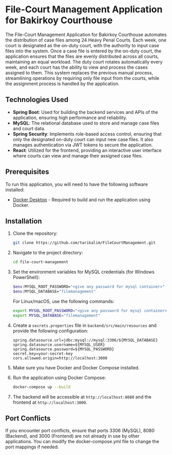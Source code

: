 # File-Court Management Application for Bakirkoy Courthouse

The File-Court Management Application 
for Bakirkoy Courthouse automates the distribution
of case files among 24 Heavy Penal Courts. 
Each week, one court is designated as the on-duty court, 
with the authority to input case files into the system. 
Once a case file is entered by the on-duty court, 
the application ensures that the files are evenly distributed across all courts, 
maintaining an equal workload. 
The duty court rotates automatically every week, 
and each court has the ability to view and process the cases assigned to them. 
This system replaces the previous manual process, 
streamlining operations by requiring only file input from the courts, 
while the assignment process is handled by the application.

## Technologies Used

- **Spring Boot**: Used for building the backend services and APIs of the application, ensuring high performance and reliability.
- **MySQL**: The relational database used to store and manage case files and court data.
- **Spring Security**: Implements role-based access control, ensuring that only the designated on-duty court can input new case files. It also manages authentication via JWT tokens to secure the application.
- **React**: Utilized for the frontend, providing an interactive user interface where courts can view and manage their assigned case files.


## Prerequisites

To run this application, you will need to have the following software installed:

- [Docker Desktop](https://www.docker.com/products/docker-desktop) - Required to build and run the application using Docker.

## Installation

1. Clone the repository:
    ```bash
    git clone https://github.com/tarikalim/FileCourtManagement.git
    ```

2. Navigate to the project directory:
    ```bash
    cd file-court-management
    ```

3. Set the environment variables for MySQL credentials (for Windows PowerShell):
    ```bash
    $env:MYSQL_ROOT_PASSWORD="<give any password for mysql container>"
    $env:MYSQL_DATABASE="filemanagement"
    ```

   For Linux/macOS, use the following commands:
    ```bash
    export MYSQL_ROOT_PASSWORD="<give any password for mysql container>"
    export MYSQL_DATABASE="filemanagement"
    ```

4. Create a `secrets.properties` file in `backend/src/main/resources` and provide the following configuration:
    ```properties
    spring.datasource.url=jdbc:mysql://mysql:3306/${MYSQL_DATABASE}
    spring.datasource.username=${MYSQL_USER}
    spring.datasource.password=${MYSQL_PASSWORD}
    secret.key=your-secret-key
    cors.allowed.origin=http://localhost:3000
    ```

5. Make sure you have Docker and Docker Compose installed.

6. Run the application using Docker Compose:
    ```bash
    docker-compose up --build
    ```

7. The backend will be accessible at `http://localhost:8080` and the frontend at `http://localhost:3000`.


## Port Conflicts

If you encounter port conflicts, 
ensure that ports 3306 (MySQL), 8080 (Backend), and 3000 (Frontend)
are not already in use by other applications. 
You can modify the docker-compose.yml file to change the port mappings if needed.



